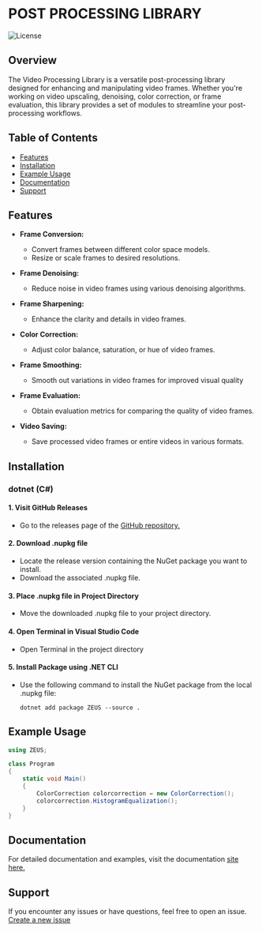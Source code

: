 # POST PROCESSING LIBRARY

![License](https://img.shields.io/badge/license-MIT-blue.svg)

## Overview

The Video Processing Library is a versatile post-processing library designed for enhancing and manipulating video frames. Whether you're working on video upscaling, denoising, color correction, or frame evaluation, this library provides a set of modules to streamline your post-processing workflows.

## Table of Contents

- [Features](#features)
- [Installation](#installation)
- [Example Usage](#example-usage)
- [Documentation](#documentation)
- [Support](#support)

## Features

- **Frame Conversion:**
  - Convert frames between different color space models.
  - Resize or scale frames to desired resolutions.

- **Frame Denoising:**
  - Reduce noise in video frames using various denoising algorithms.

- **Frame Sharpening:**
  - Enhance the clarity and details in video frames.

- **Color Correction:**
  - Adjust color balance, saturation, or hue of video frames.

- **Frame Smoothing:**
  - Smooth out variations in video frames for improved visual quality

- **Frame Evaluation:**
  - Obtain evaluation metrics for comparing the quality of video frames.

- **Video Saving:**
  - Save processed video frames or entire videos in various formats.

## Installation
### dotnet (C#)

#### 1. Visit GitHub Releases

- Go to the releases page of the [GitHub repository.](https://github.com/Zeus-Dr/POSTPROCESSING.git)

#### 2. Download .nupkg file

- Locate the release version containing the NuGet package you want to install.
- Download the associated .nupkg file.

#### 3. Place .nupkg file in Project Directory

- Move the downloaded .nupkg file to your project directory.

#### 4. Open Terminal in Visual Studio Code

- Open Terminal in the project directory

#### 5. Install Package using .NET CLI

- Use the following command to install the NuGet package from the local .nupkg file:
  ```shell
  dotnet add package ZEUS --source .

## Example Usage
```csharp
using ZEUS;

class Program
{
    static void Main()
    {
        ColorCorrection colorcorrection = new ColorCorrection();
        colorcorrection.HistogramEqualization();
    }
}
```



## Documentation

For detailed documentation and examples, visit the documentation [site here.](https://drive.google.com/drive/folders/1NMT-YWsoVxoQb9dQ4JiRIbbuv0vHmcGl?usp=drive_link)

## Support
If you encounter any issues or have questions, feel free to open an issue.
[Create a new issue](https://github.com/Zeus-Dr/POSTPROCESSING.git)



